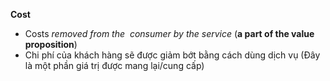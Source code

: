 **Cost**
- Costs *removed from the  consumer by the service* (**a part of the value proposition**)
- Chi phí của khách hàng sẽ được giảm bớt bằng cách dùng dịch vụ (Đây là một phần giá trị được mang lại/cung cấp)